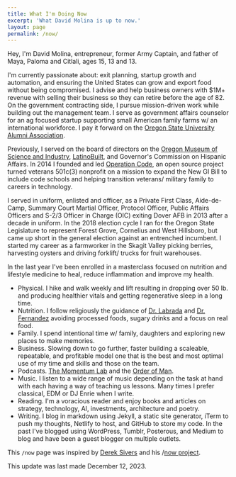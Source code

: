 ```yaml
---
title: What I'm Doing Now
excerpt: 'What David Molina is up to now.'
layout: page
permalink: /now/
---
```


Hey, I'm David Molina, entrepreneur, former Army Captain, and father of Maya, Paloma and Citlali, ages 15, 13 and 13.

I'm currently passionate about: exit planning, startup growth and automation, and ensuring the United States can grow and export food without being compromised. I advise and help business owners with $1M+ revenue with selling their business so they can retire before the age of 82. On the government contracting side, I pursue mission-driven work while building out the management team. I serve as government affairs counselor for an ag focused startup supporting small American family farms w/ an international workforce. I pay it forward on the [Oregon State University Alumni Association](https://fororegonstate.org/).

Previously, I served on the board of directors on the [Oregon Museum of Science and Industry](https://omsi.edu/), [LatinoBuilt](https://latinobuilt.org/), and Governor's Commission on Hispanic Affairs. In 2014 I founded and led [Operation Code](https://www.operationcode.org), an open source project turned veterans 501c(3) nonprofit on a mission to expand the New GI Bill to include code schools and helping transition veterans/ military family to careers in technology.

I served in uniform, enlisted and officer, as a Private First Class, Aide-de-Camp, Summary Court Martial Officer, Protocol Officer, Public Affairs Officers and S-2/3 Officer in Charge (OIC) exiting Dover AFB in 2013 after a decade in uniform. In the 2018 election cycle I ran for the Oregon State Legislature to represent Forest Grove, Cornelius and West Hillsboro, but came up short in the general election against an entrenched incumbent. I started my career as a farmworker in the Skagit Valley picking berries, harvesting oysters and driving forklift/ trucks for fruit warehouses.

In the last year I've been enrolled in a masterclass focused on nutrition and lifestyle medicine to heal, reduce inflammation and improve my health.
- Physical. I hike and walk weekly and lift resulting in dropping over 50 lb. and producing healthier vitals and getting regenerative sleep in a long time.
- Nutrition. I follow religiously the guidance of [Dr. Labrada](https://www.facebook.com/DiabetesDrLabradanutr/) and [Dr. Fernandez](https://www.facebook.com/Dr.EduardoFernandez) avoiding processed foods, sugary drinks and a focus on real food.
- Family. I spend intentional time w/ family, daughters and exploring new places to make memories.
- Business. Slowing down to go further, faster building a scaleable, repeatable, and profitable model one that is the best and most optimal use of my time and skills and those on the team.
- Podcasts. [The Momentum Lab](https://www.charfen.com/podcast/) and the [Order of Man](https://www.orderofman.com/).
- Music. I listen to a wide range of music depending on the task at hand with each having a way of teaching us lessons. Many times I prefer classical, EDM or DJ Enrie when I write.
- Reading. I'm a voracious reader and enjoy books and articles on strategy, technology, AI, investments, architecture and poetry.
- Writing. I blog in markdown using Jekyll, a static site generator, iTerm to push my thoughts, Netlify to host, and GitHub to store my code. In the past I've blogged using WordPress, Tumblr, Posterous, and Medium to blog and have been a guest blogger on multiple outlets.

This `/now` page was inspired by [Derek Sivers](https://sivers.org/) and his /[now project](https://sivers.org/nowff).

This update was last made December 12, 2023.
